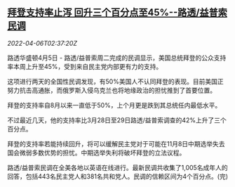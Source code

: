 <!--1649214063000-->
[拜登支持率止泻 回升三个百分点至45%--路透/益普索民调](https://cn.reuters.com/article/biden-support-rebound-0405-tues-idCNKCS2LY06D)
------

<div><i>2022-04-06T02:37:20Z</i></div><p>路透华盛顿4月5日 - 路透/益普索周二完成的民调显示，美国总统拜登的公众支持率本周上升至45%，受到来自民主党内部更有力的支持。</p><p>这项进行两天的全国性民调发现，有50%美国人不认同拜登的表现。目前美国正努力抗击高通胀，而俄罗斯入侵乌克兰也将地缘政治的担忧推到了首要位置。</p><p>拜登的支持率自8月以来一直低于50%，上个月更是跌到其总统任内最低水平。</p><p>不过最近几天，他的支持率比3月28日至29日路透/益普索调查的42%上升了三个百分点。</p><p>拜登的支持率若能持续回升，将可以缓解民主党对于可能在11月8日中期选举失去国会微弱多数优势的担忧。中期选举失利将破坏拜登的立法议程。</p><p>路透/益普索民调在全美各地以英语在线进行。最新民调共收集了1,005名成年人的回答，包括443名民主党人和381名共和党人。民调的信赖区间为4个百分点。(完)</p>
